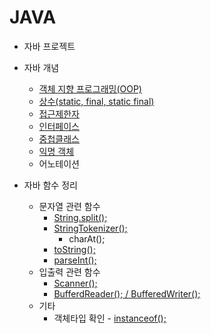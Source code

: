 # JAVA

- 자바 프로젝트
    
- 자바 개념
    - [객체 지향 프로그래밍(OOP)](https://github.com/Jserim420/java/blob/main/Java-study/OOP.md)
    - [상수(static, final, static final)](https://github.com/Jserim420/java/blob/main/Java-study/static.md)
    - [접근제한자](https://github.com/Jserim420/java/blob/main/Java-study/AccessModifier.md)
    - [인터페이스](https://github.com/Jserim420/java/blob/main/Java-study/interface.md)
    - [중첩클래스](https://github.com/Jserim420/java/blob/main/Java-study/Nested%20Class.md)
    - [익명 객체](https://github.com/Jserim420/java/blob/main/Java-study/anonymous.md)
    - 어노테이션
- 자바 함수 정리
    - 문자열 관련 함수
        - [String.split();](https://github.com/Jserim420/java/blob/main/split.md)
        - [StringTokenizer();](https://github.com/Jserim420/java/blob/main/stringTokenizer.md)
            - charAt();
        - [toString();](https://github.com/Jserim420/java/blob/main/toString.md)
        - [parseInt();](https://github.com/Jserim420/java/blob/main/parseInt.md)
    - 입출력 관련 함수
        - [Scanner();](https://github.com/Jserim420/java/blob/main/Scanner.md)
        - [BufferdReader(); / BufferedWriter();](https://github.com/Jserim420/java/blob/main/bufferd_IO.md)
    - 기타
        - 객체타입 확인 - [instanceof();](https://github.com/Jserim420/java/blob/main/instanceof.md)
